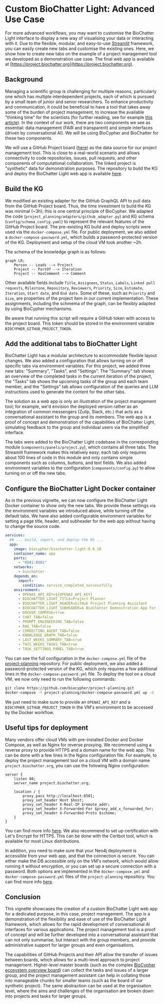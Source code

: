 # Custom BioChatter Light: Advanced Use Case

For more advanced workflows, you may want to customise the BioChatter Light
interface to display a new way of visualising your data or interacting with it.
Due to the flexible, modular, and easy-to-use [Streamlit](https://streamlit.io)
framework, you can easily create new tabs and customise the existing ones. Here,
we show how to create new tabs on the example of a project management tool we
developed as a demonstration use case. The final web app is available at
[https://project.biochatter.org](https://project.biochatter.org).

## Background

Managing a scientific group is challenging for multiple reasons, particularly
one which has multiple interdependent projects, each of which is pursued by a
small team of junior and senior researchers. To enhance productivity and
communication, it could be beneficial to have a tool that takes away some of the
burden of project management, to increase the available "thinking time" for the
scientists (for further reading, see for example [this
article](https://www.nature.com/articles/d41586-024-02381-x)). In the context of
our work, there are two components we see as essential: data management (FAIR
and transparent) and simple interfaces (driven by conversational AI). We will be
using BioCypher and BioChatter for these two components.

We will use a GitHub Project board
([here](https://github.com/orgs/biocypher/projects/6/views/1)) as the data
source for our project management tool. This is close to a real-world scenario
and allows connectivity to code repositories, issues, pull requests, and other
components of computational collaboration. The linked project is "synthetic"
data for demonstration purposes. The repository to build the KG and deploy the
BioChatter Light web app is available
[here](https://github.com/biocypher/project-planning).

## Build the KG

We modified an existing adapter for the GitHub GraphQL API to pull data from the
GitHub Project board. Thus, the time investment to build the KG was minimal
(~3h); this is one central principle of BioCypher. We adapted the code
(`project_planning/adapters/github_adapter.py`) and KG schema
(`config/schema_config.yaml`) to represent the relevant features of the GitHub
Project board. The pre-existing KG build and deploy scripts were used via the
`docker-compose.yml` file. For public deployment, we also added a
`docker-compose-password.yml`, which builds a password-protected version of the
KG. Deployment and setup of the cloud VM took another ~2h.

The schema of the knowledge graph is as follows:

```mermaid
graph LR;
    Person -- Leads --> Project
    Project -- PartOf --> Iteration
    Project -- HasComment --> Comment
```

Other available fields include `Title`, `Assignees`, `Status`, `Labels`,
`Linked pull requests`, `Milestone`, `Repository`, `Reviewers`, `Priority`,
`Size`, `Estimate`, `Iteration`, `Start date`, and `End date`. Some of these,
such as `Priority` and `Size`, are properties of the project item in our current
implementation. These assignments, including the schmema of the graph, can be
flexibly adapted by using BioCypher mechanisms.

Be aware that running this script will require a GitHub token with access to the
project board. This token should be stored in the environment variable
`BIOCYPHER_GITHUB_PROJECT_TOKEN`.

## Add the additional tabs to BioChatter Light

BioChatter Light has a modular architecture to accommodate flexible layout
changes. We also added a configuration that allows turning on or off specific
tabs via environment variables. For this project, we added three new tabs:
"Summary", "Tasks", and "Settings". The "Summary" tab shows an overview of the
completed tasks in the current iteration of the project, the "Tasks" tab shows
the upcoming tasks of the group and each team member, and the "Settings" tab
allows configuration of the queries and LLM instructions used to generate the
content for the other tabs.

The solution as a web app is only an illustration of the project management
tool; for example, we'd envision the deployed version rather as an integration
of common messengers (Zulip, Slack, etc.) that acts as a conversational
assistant to the group and its members. The web app is a proof of concept and
demonstration of the capabilities of BioChatter Light, simulating feedback to
the group and individual users via the simplified interface.

The tabs were added to the BioChatter Light codebase in the corresponding module
(`components/panels/project.py`), which contains all three tabs. The Streamlit
framework makes this relatively easy; each tab only requires about 100 lines of
code in this module and only contains simple components such as columns,
buttons, and text fields. We also added environment variables to the
configuration (`components/config.py`) to allow turning on or off the new tabs.

## Configure the BioChatter Light Docker container

As in the previous vignette, we can now configure the BioChatter Light Docker
container to show only the new tabs. We provide these settings via the
environment variables we introduced above, while turning off the default tabs.
We have also added configurable environment variables for setting a page title,
header, and subheader for the web app without having to change the source code.

```yaml
services:
  ## ... build, import, and deploy the KG ...
  app:
    image: biocypher/biochatter-light:0.6.10
    container_name: app
    ports:
      - "8501:8501"
    networks:
      - biochatter
    depends_on:
      import:
        condition: service_completed_successfully
    environment:
      - OPENAI_API_KEY=${OPENAI_API_KEY}
      - BIOCHATTER_LIGHT_TITLE=Project Planner
      - BIOCHATTER_LIGHT_HEADER=GitHub Project Planning Assistant
      - BIOCHATTER_LIGHT_SUBHEADER=A BioChatter Demonstration App for integrated project planning using LLMs
      - DOCKER_COMPOSE=true
      - CHAT_TAB=false
      - PROMPT_ENGINEERING_TAB=false
      - RAG_TAB=false
      - CORRECTING_AGENT_TAB=false
      - KNOWLEDGE_GRAPH_TAB=false
      - LAST_WEEKS_SUMMARY_TAB=true
      - THIS_WEEKS_TASKS_TAB=true
      - TASK_SETTINGS_PANEL_TAB=true
```

You can see the full configuration in the `docker-compose.yml` file of the
[project-planning](https://github.com/biocypher/project-planning) repository.
For public deployment, we also added a password-protected version of the KG,
which only requires a few additional lines in the `docker-compose-password.yml`
file. To deploy the tool on a cloud VM, we now only need to run the following
commands:

```bash
git clone https://github.com/biocypher/project-planning.git
docker-compose -f project-planning/docker-compose-password.yml up -d
```

We just need to make sure to provide an `OPENAI_API_KEY` and a
`BIOCYPHER_GITHUB_PROJECT_TOKEN` in the VM's environment to be accessed by the
Docker workflow.

## Useful tips for deployment

Many vendors offer cloud VMs with pre-installed Docker and Docker Compose, as
well as Nginx for reverse proxying. We recommend using a reverse proxy to
provide HTTPS and a domain name for the web app. This can be done with a few
lines in the Nginx configuration file. For example, to deploy the project
management tool on a cloud VM with a domain name `project.biochatter.org`, you
can use the following Nginx configuration:

```nginx
server {
    listen 80;
    server_name project.biochatter.org;

    location / {
        proxy_pass http://localhost:8501;
        proxy_set_header Host $host;
        proxy_set_header X-Real-IP $remote_addr;
        proxy_set_header X-Forwarded-For $proxy_add_x_forwarded_for;
        proxy_set_header X-Forwarded-Proto $scheme;
    }
}
```

You can find more info
[here](https://www.digitalocean.com/community/tutorials/how-to-configure-nginx-as-a-reverse-proxy-on-ubuntu-22-04).
We also recommend to set up certification with Let's Encrypt for HTTPS. This can
be done with the Certbot tool, which is available for most Linux distributions.

In addition, you need to make sure that your Neo4j deployment is accessible from
your web app, and that the connection is secure. You can either make the DB
accessible only on the VM's network, which would allow running it without
encryption, or you can set up a secure connection with a password. Both options
are implemented in the `docker-compose.yml` and `docker-compose-password.yml`
files of the `project-planning` repository. You can find more info
[here](https://www.digitalocean.com/community/tutorials/how-to-install-and-configure-neo4j-on-ubuntu-20-04).

## Conclusion

This vignette showcases the creation of a custom BioChatter Light web app for a
dedicated purpose, in this case, project management. The app is a demonstration
of the flexibility and ease of use of the BioChatter Light framework, which
allows for the rapid development of conversational AI interfaces for various
applications. The project management tool is a proof of concept and will be
further developed into a conversational assistant that can not only summarise,
but interact with the group members, and provide administrative support for
larger groups and even organisations.

The capabilities of GitHub Projects and their API allow the transfer of issues
between boards, which allows for a multi-level approach to project management.
Higher-level master boards (such as the complex [BioCypher ecosystem overview
board](https://github.com/orgs/biocypher/projects/1/views/2)) can collect the
tasks and issues of a larger group, and the project management assistant can
help in collating those into manageable chunks for smaller teams (such as the
board of our synthetic project). The same abstraction can be used at the
organisation level, where the aims and challenges of the organisation are broken
down into projects and tasks for larger groups.
